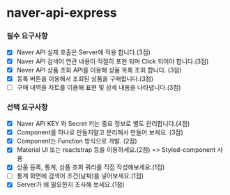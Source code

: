 # naver-api-express

### 필수 요구사항

- [x] Naver API 실제 호출은 Server에 적용 합니다.(3점)
- [x] Naver API 검색어 연관 내용이 적절히 포현 되며 Click 되어야 합니다.(3점)
- [x] Naver API 상품 조회 API를 이용해 상품 목록 조회 합니다. (3점)
- [x] 등록 버튼을 이용해서 조회된 상품을 구매합니다.(3점)
- [ ] 구매 내역을 차트를 이용해 표현 및 상세 내용을 나타냅니다.(3점)

### 선택 요구사항

- [x] Naver API KEY 와 Secret 키는 중요 정보로 별도 관리합니다.(4점)
- [x] Component를 하나로 만들지말고 분리해서 만들어 보세요. (3점)
- [x] Component는 Function 방식으로 개발. (2점)
- [x] Material UI 또는 reactstrap 등을 이용하세요.(2점) => Styled-component 사용
- [x] 상품 등록, 통계, 상품 조회 쿼리를 직접 작성해보세요.(1점)
- [ ] 통계 화면에 검색어 조건(날짜)를 넣어보세요.(1점)
- [x] Server가 왜 필요한지 조사해 보세요.(1점)
